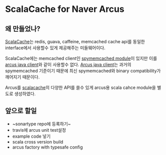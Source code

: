 # ScalaCache for Naver Arcus

## 왜 만들었나?
[ScalaCache](https://github.com/cb372/scalacache)는 redis, guava, caffeine, memcached cache api를 동일한 interface에서 사용할수 있게 제공해주는 미들웨어이다.

ScalaCache에는 memcached client인 [spymemcached module](https://github.com/cb372/scalacache/tree/master/modules/memcached)이 있지만 이를 [arcus java client](https://github.com/naver/arcus-java-client)와 같이 사용할수 없다.
[Arcus java client](https://github.com/naver/arcus-java-client)는 과거의 spymemcached 기준이기 때문에 최신 spymemcached와 binary compatibility가 깨어지기 때문이다.

Arcus를 [scalacache](https://github.com/cb372/scalacache)의 다양한 API를 쓸수 있게 arcus용 scala cahce module을 별도로 생성하였다.

## 앞으로 할일

* ~sonartype repo에 등록하기~
* travis에 arcus unit test설정
* example code 넣기
* scala cross version build
* arcus factory with typesafe config

